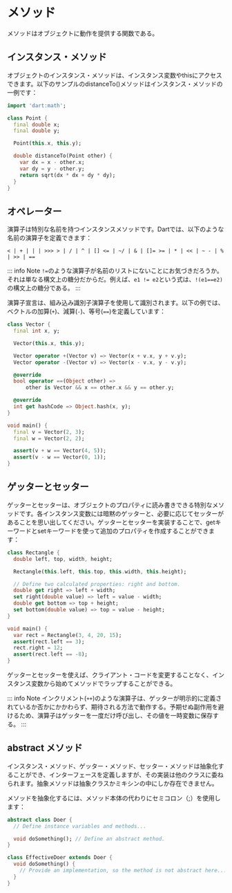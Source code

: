 # メソッド

メソッドはオブジェクトに動作を提供する関数である。

## インスタンス・メソッド

オブジェクトのインスタンス・メソッドは、インスタンス変数やthisにアクセスできます。以下のサンプルのdistanceTo()メソッドはインスタンス・メソッドの一例です：

```dart
import 'dart:math';

class Point {
  final double x;
  final double y;

  Point(this.x, this.y);

  double distanceTo(Point other) {
    var dx = x - other.x;
    var dy = y - other.y;
    return sqrt(dx * dx + dy * dy);
  }
}
```

## オペレーター

演算子は特別な名前を持つインスタンスメソッドです。Dartでは、以下のような名前の演算子を定義できます：

`< | + | | | >>> > | / | ^ | [] <= | ~/ | & | []= >= | * | << | ~ - | % | >> | ==`

::: info Note
`!=`のような演算子が名前のリストにないことにお気づきだろうか。それは単なる構文上の糖分だからだ。例えば、`e1 != e2`という式は、`!(e1==e2)`の構文上の糖分である。
:::

演算子宣言は、組み込み識別子演算子を使用して識別されます。以下の例では、ベクトルの加算(`+`)、減算(`-`)、等号(`==`)を定義しています：

```dart
class Vector {
  final int x, y;

  Vector(this.x, this.y);

  Vector operator +(Vector v) => Vector(x + v.x, y + v.y);
  Vector operator -(Vector v) => Vector(x - v.x, y - v.y);

  @override
  bool operator ==(Object other) =>
      other is Vector && x == other.x && y == other.y;

  @override
  int get hashCode => Object.hash(x, y);
}

void main() {
  final v = Vector(2, 3);
  final w = Vector(2, 2);

  assert(v + w == Vector(4, 5));
  assert(v - w == Vector(0, 1));
}
```

## ゲッターとセッター

ゲッターとセッターは、オブジェクトのプロパティに読み書きできる特別なメソッドです。各インスタンス変数には暗黙のゲッターと、必要に応じてセッターがあることを思い出してください。ゲッターとセッターを実装することで、getキーワードとsetキーワードを使って追加のプロパティを作成することができます：

```dart
class Rectangle {
  double left, top, width, height;

  Rectangle(this.left, this.top, this.width, this.height);

  // Define two calculated properties: right and bottom.
  double get right => left + width;
  set right(double value) => left = value - width;
  double get bottom => top + height;
  set bottom(double value) => top = value - height;
}

void main() {
  var rect = Rectangle(3, 4, 20, 15);
  assert(rect.left == 3);
  rect.right = 12;
  assert(rect.left == -8);
}
```

ゲッターとセッターを使えば、クライアント・コードを変更することなく、インスタンス変数から始めてメソッドでラップすることができる。

::: info Note
インクリメント(`++`)のような演算子は、ゲッターが明示的に定義されているか否かにかかわらず、期待される方法で動作する。予期せぬ副作用を避けるため、演算子はゲッターを一度だけ呼び出し、その値を一時変数に保存する。
:::

## abstract メソッド

インスタンス・メソッド、ゲッター・メソッド、セッター・メソッドは抽象化することができ、インターフェースを定義しますが、その実装は他のクラスに委ねられます。抽象メソッドは抽象クラスかミキシンの中にしか存在できません。

メソッドを抽象化するには、メソッド本体の代わりにセミコロン（;）を使用します：

```dart
abstract class Doer {
  // Define instance variables and methods...

  void doSomething(); // Define an abstract method.
}

class EffectiveDoer extends Doer {
  void doSomething() {
    // Provide an implementation, so the method is not abstract here...
  }
}
```